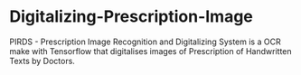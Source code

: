 # Digitalizing-Prescription-Image
PIRDS - Prescription Image Recognition and Digitalizing System is a OCR make with Tensorflow that digitalises images of Prescription of Handwritten Texts by Doctors.

